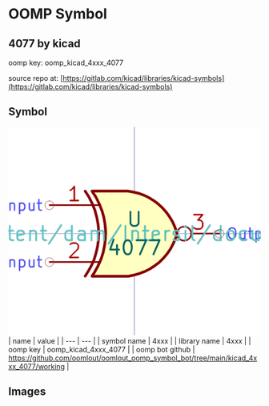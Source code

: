 # OOMP Symbol  
## 4077  by kicad  
  
oomp key: oomp_kicad_4xxx_4077  
  
source repo at: [https://gitlab.com/kicad/libraries/kicad-symbols](https://gitlab.com/kicad/libraries/kicad-symbols)  
## Symbol  
  
[![working.png](working_600.png)](working.png)  
| name | value | 
| --- | --- | 
| symbol name | 4xxx | 
| library name | 4xxx | 
| oomp key | oomp_kicad_4xxx_4077 | 
| oomp bot github | https://github.com/oomlout/oomlout_oomp_symbol_bot/tree/main/kicad_4xxx_4077/working | 
## Images  
